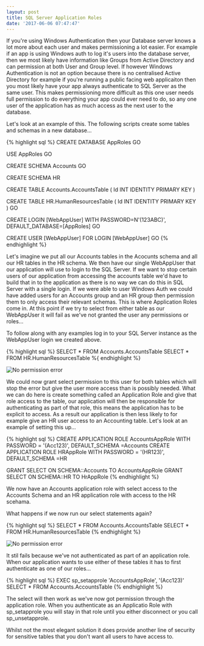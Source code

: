```yaml
---
layout: post
title: SQL Server Application Roles
date: '2017-06-06 07:47:47'
---
```

If you're using Windows Authentication then your Database server knows a lot more about each user and makes permissioning a lot easier. For example if an app is using Windows auth to log it's users into the database server, then we most likely have information like Groups from Active Directory and can permission at both User and Group level. If however Windows Authentication is not an option because there is no centralised Active Directory for example if you're running a public facing web applicaiton then you most likely have your app always authenticate to SQL Server as the same user. This makes permissioning more difficult as this one user needs full permission to do everything your app could ever need to do, so any one user of the application has as much access as the next user to the database.

Let's look at an example of this. The following scripts create some tables and schemas in a new database...

{% highlight sql %}
CREATE DATABASE AppRoles
GO

USE AppRoles
GO

CREATE SCHEMA Accounts
GO

CREATE SCHEMA HR

CREATE TABLE Accounts.AccountsTable 
(
    Id INT IDENTITY PRIMARY KEY
)

CREATE TABLE HR.HumanResourcesTable
(
    Id INT IDENTITY PRIMARY KEY
)
GO

CREATE LOGIN [WebAppUser] WITH PASSWORD=N'(123ABC)', DEFAULT_DATABASE=[AppRoles]
GO

CREATE USER [WebAppUser] FOR LOGIN [WebAppUser]
GO
{% endhighlight %}

Let's imagine we put all our Accounts tables in the Acocunts schema and all our HR tables in the HR schema. We then have our single WebAppUser that our application will use to login to the SQL Server. If we want to stop certain users of our application from accessing the accounts table we'd have to build that in to the application as there is no way we can do this in SQL Server with a single login. If we were able to user Windows Auth we could have added users for an Accounts group and an HR group then permission them to only access their relevant schemas. This is where Application Roles come in. At this point if we try to select from either table as our WebAppUser it will fail as we've not granted the user any permissions or roles...

To follow along with any examples log in to your SQL Server instance as the WebAppUser login we created above.

{% highlight sql %}
SELECT * FROM Accounts.AccountsTable
SELECT * FROM HR.HumanResourcesTable
%{ endhighlight %}

![No permission error]({{site.url}}/content/images/2017-application-roles/no-permission.JPG)

We could now grant select permission to this user for both tables which will stop the error but give the user more access than is possibly needed. What we can do here is create something called an Application Role and give that role access to the table, our application will then be responsible for authenticating as part of that role, this means the application has to be explicit to access. As a result our application is then less likely to for example give an HR user access to an Accounting table. Let's look at an example of setting this up...

{% highlight sql %}
CREATE APPLICATION ROLE AccountsAppRole WITH PASSWORD = '(Acc123)', DEFAULT_SCHEMA =Accounts
CREATE APPLICATION ROLE HRAppRole WITH PASSWORD = '(HR123)', DEFAULT_SCHEMA =HR

GRANT SELECT ON SCHEMA::Accounts TO AccountsAppRole
GRANT SELECT ON SCHEMA::HR TO HrAppRole
{% endhighlight %}

We now have an Accounts application role with select access to the Accounts Schema and an HR application role with access to the HR scehama.

What happens if we now run our select statements again?

{% highlight sql %}
SELECT * FROM Accounts.AccountsTable
SELECT * FROM HR.HumanResourcesTable
{% endhighlight %}

![No permission error]({{site.url}}/content/images/2017-application-roles/no-permission.JPG)

It stil fails because we've not authenticated as part of an application role. When our application wants to use either of these tables it has to first authenticate as one of our roles...

{% highlight sql %}
EXEC sp_setapprole 'AccountsAppRole', '(Acc123)'
SELECT * FROM Accounts.AccountsTable
{% endhighlight  %}

The select will then work as we've now got permission through the application role. When you authenticate as an Applicatio Role with sp_setapprole you will stay in that role until you either disconnect or you call sp_unsetapprole. 

Whilst not the most elegant solution it does provide another line of security for sensitive tables that you don't want all users to have access to. 